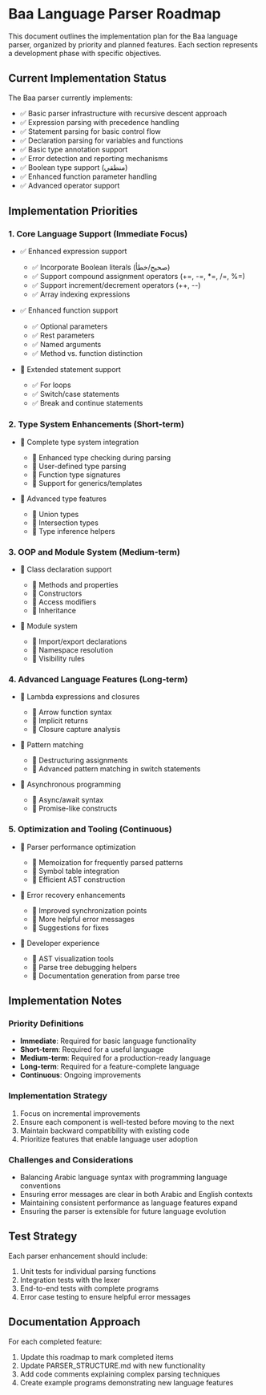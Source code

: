 # Baa Language Parser Roadmap

This document outlines the implementation plan for the Baa language parser, organized by priority and planned features. Each section represents a development phase with specific objectives.

## Current Implementation Status

The Baa parser currently implements:

- ✅ Basic parser infrastructure with recursive descent approach
- ✅ Expression parsing with precedence handling
- ✅ Statement parsing for basic control flow
- ✅ Declaration parsing for variables and functions
- ✅ Basic type annotation support
- ✅ Error detection and reporting mechanisms
- ✅ Boolean type support (منطقي)
- ✅ Enhanced function parameter handling
- ✅ Advanced operator support

## Implementation Priorities

### 1. Core Language Support (Immediate Focus)

- ✅ Enhanced expression support
  - ✅ Incorporate Boolean literals (صحيح/خطأ)
  - ✅ Support compound assignment operators (+=, -=, *=, /=, %=)
  - ✅ Support increment/decrement operators (++, --)
  - ✅ Array indexing expressions

- ✅ Enhanced function support
  - ✅ Optional parameters
  - ✅ Rest parameters
  - ✅ Named arguments
  - ✅ Method vs. function distinction

- 🔲 Extended statement support
  - ✅ For loops
  - ✅ Switch/case statements
  - ✅ Break and continue statements

### 2. Type System Enhancements (Short-term)

- 🔲 Complete type system integration
  - 🔲 Enhanced type checking during parsing
  - 🔲 User-defined type parsing
  - 🔲 Function type signatures
  - 🔲 Support for generics/templates

- 🔲 Advanced type features
  - 🔲 Union types
  - 🔲 Intersection types
  - 🔲 Type inference helpers

### 3. OOP and Module System (Medium-term)

- 🔲 Class declaration support
  - 🔲 Methods and properties
  - 🔲 Constructors
  - 🔲 Access modifiers
  - 🔲 Inheritance

- 🔲 Module system
  - 🔲 Import/export declarations
  - 🔲 Namespace resolution
  - 🔲 Visibility rules

### 4. Advanced Language Features (Long-term)

- 🔲 Lambda expressions and closures
  - 🔲 Arrow function syntax
  - 🔲 Implicit returns
  - 🔲 Closure capture analysis

- 🔲 Pattern matching
  - 🔲 Destructuring assignments
  - 🔲 Advanced pattern matching in switch statements

- 🔲 Asynchronous programming
  - 🔲 Async/await syntax
  - 🔲 Promise-like constructs

### 5. Optimization and Tooling (Continuous)

- 🔲 Parser performance optimization
  - 🔲 Memoization for frequently parsed patterns
  - 🔲 Symbol table integration
  - 🔲 Efficient AST construction

- 🔲 Error recovery enhancements
  - 🔲 Improved synchronization points
  - 🔲 More helpful error messages
  - 🔲 Suggestions for fixes

- 🔲 Developer experience
  - 🔲 AST visualization tools
  - 🔲 Parse tree debugging helpers
  - 🔲 Documentation generation from parse tree

## Implementation Notes

### Priority Definitions

- **Immediate**: Required for basic language functionality
- **Short-term**: Required for a useful language
- **Medium-term**: Required for a production-ready language
- **Long-term**: Required for a feature-complete language
- **Continuous**: Ongoing improvements

### Implementation Strategy

1. Focus on incremental improvements
2. Ensure each component is well-tested before moving to the next
3. Maintain backward compatibility with existing code
4. Prioritize features that enable language user adoption

### Challenges and Considerations

- Balancing Arabic language syntax with programming language conventions
- Ensuring error messages are clear in both Arabic and English contexts
- Maintaining consistent performance as language features expand
- Ensuring the parser is extensible for future language evolution

## Test Strategy

Each parser enhancement should include:

1. Unit tests for individual parsing functions
2. Integration tests with the lexer
3. End-to-end tests with complete programs
4. Error case testing to ensure helpful error messages

## Documentation Approach

For each completed feature:
1. Update this roadmap to mark completed items
2. Update PARSER_STRUCTURE.md with new functionality
3. Add code comments explaining complex parsing techniques
4. Create example programs demonstrating new language features
